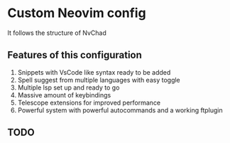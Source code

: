 # Custom Neovim config

It follows the structure of NvChad

## Features of this configuration

1. Snippets with VsCode like syntax ready to be added
2. Spell suggest from multiple languages with easy toggle
3. Multiple lsp set up and ready to go
4. Massive amount of keybindings
5. Telescope extensions for improved performance
6. Powerful system with powerful autocommands and a working ftplugin

## TODO
